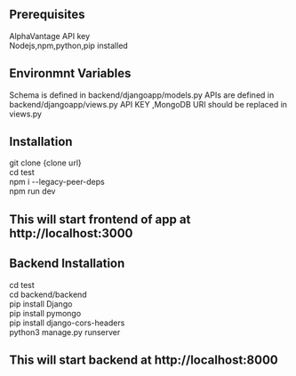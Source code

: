 ## Prerequisites
AlphaVantage API key  
Nodejs,npm,python,pip installed

## Environmnt Variables
Schema is defined in backend/djangoapp/models.py
APIs are defined in backend/djangoapp/views.py
API KEY ,MongoDB URI should be replaced in views.py 


## Installation
git clone {clone url}  
cd test  
npm i --legacy-peer-deps  
npm run dev  

## This will start frontend of app at http://localhost:3000

## Backend  Installation
cd test  
cd backend/backend  
pip install Django  
pip install pymongo  
pip install django-cors-headers  
python3 manage.py runserver  

## This will start backend at http://localhost:8000
